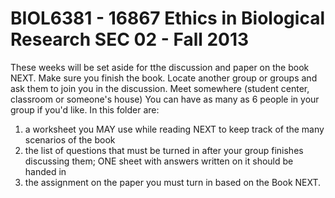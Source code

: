 BIOL6381 - 16867 Ethics in Biological Research SEC 02 - Fall 2013
=================================================================
These weeks  will be set aside for tthe discussion and paper on the book NEXT.  Make sure you finish the book.
Locate another group or groups and ask them to join you in the discussion.  Meet somewhere (student center, classroom or someone's house)  You can have as many as 6 people in your group if you'd like.
In this folder are:
1. a worksheet you MAY use while reading NEXT to keep track of the many scenarios of the book
2.  the list of questions that must be turned in after your group finishes discussing them; ONE sheet with answers written on it should be handed in
3. the assignment on the paper you must turn in based on the Book NEXT.
